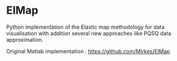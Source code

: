 # ElMap

Python implementation of the Elastic map methodology for data visualisation with addition several new approaches like PQSQ data approximation. 

Original Matlab implementation :
https://github.com/Mirkes/ElMap
